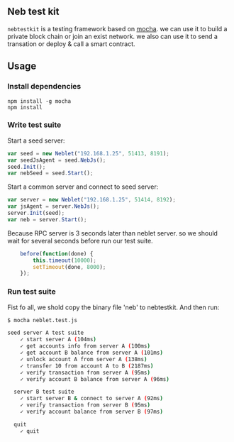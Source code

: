 ## Neb test kit

` nebtestkit ` is a testing framework based on [mocha](https://github.com/mochajs/mocha). we can use it to build a private block chain or join an exist network. we also can use it to send a transation or deploy & call a smart contract.

## Usage

### Install dependencies
```
npm install -g mocha
npm install
```
### Write test suite
Start a seed server:
```javascript
var seed = new Neblet("192.168.1.25", 51413, 8191);
var seedJsAgent = seed.NebJs();
seed.Init();
var nebSeed = seed.Start();
```

Start a common server and connect to seed server:
```javascript
var server = new Neblet("192.168.1.25", 51414, 8192);
var jsAgent = server.NebJs();
server.Init(seed);
var neb = server.Start();
```
Because RPC server is 3 seconds later than neblet server. so we should wait for several seconds before run our test suite.
```javascript
    before(function(done) {
        this.timeout(10000);
        setTimeout(done, 8000);
    });
```


### Run test suite
Fist fo all, we shold copy the binary file 'neb' to nebtestkit. And then run:
```sh
$ mocha neblet.test.js

seed server A test suite
    ✓ start server A (104ms)
    ✓ get accounts info from server A (100ms)
    ✓ get account B balance from server A (101ms)
    ✓ unlock account A from server A (138ms)
    ✓ transfer 10 from account A to B (2187ms)
    ✓ verify transaction from server A (95ms)
    ✓ verify account B balance from server A (96ms)

  server B test suite
    ✓ start server B & connect to server A (92ms)
    ✓ verify transaction from server B (95ms)
    ✓ verify account balance from server B (97ms)

  quit
    ✓ quit

```
